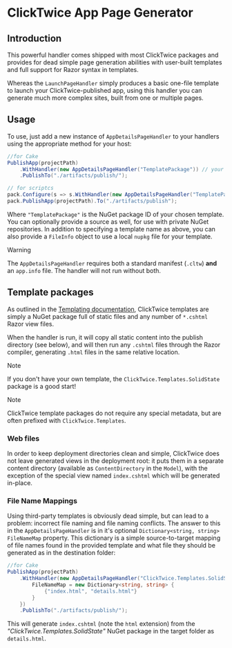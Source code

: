 # ClickTwice App Page Generator

## Introduction

This powerful handler comes shipped with most ClickTwice packages and provides for dead simple page generation abilities with user-built templates and full support for Razor syntax in templates.

Whereas the `LaunchPageHandler` simply produces a basic one-file template to launch your ClickTwice-published app, using this handler you can generate much more complex sites, built from one or multiple pages. 

## Usage

To use, just add a new instance of `AppDetailsPageHandler` to your handlers using the appropriate method for your host:

```csharp
//for Cake
PublishApp(projectPath)
    .WithHandler(new AppDetailsPageHandler("TemplatePackage")) // your package ID here
    .PublishTo("./artifacts/publish/");
```

```csharp
// for scriptcs
pack.Configure(s => s.WithHandler(new AppDetailsPageHandler("TemplatePackage")));
pack.PublishApp(projectPath).To("./artifacts/publish");
```

Where `"TemplatePackage"` is the NuGet package ID of your chosen template. You can optionally provide a source as well, for use with private NuGet repositories. In addition to specifying a template name as above, you can also provide a `FileInfo` object to use a local `nupkg` file for your template.

> [!WARNING]
> The `AppDetailsPageHandler` requires both a standard manifest (`.cltw`) **and** an `app.info` file. The handler will not run without both.

## Template packages

As outlined in the [Templating documentation](/doc/templating.html), ClickTwice templates are simply a NuGet package full of static files and any number of `*.cshtml` Razor view files.

When the handler is run, it will copy all static content into the publish directory (see below), and will then run any `.cshtml` files through the Razor compiler, generating `.html` files in the same relative location.

> [!NOTE]
> If you don't have your own template, the `ClickTwice.Templates.SolidState` package is a good start!

> [!NOTE]
> ClickTwice template packages do not require any special metadata, but are often prefixed with `ClickTwice.Templates`.

### Web files

In order to keep deployment directories clean and simple, ClickTwice does not leave generated views in the deployment root: it puts them in a separate content directory (available as `ContentDirectory` in the `Model`), with the exception of the special view named `index.cshtml` which will be generated in-place.

### File Name Mappings

Using third-party templates is obviously dead simple, but can lead to a problem: incorrect file naming and file naming conflicts. The answer to this in the `AppDetailsPageHandler` is in it's optional `Dictionary<string, string> FileNameMap` property. This dictionary is a simple source-to-target mapping of file names found in the provided template and what file they should be generated as in the destination folder:

```csharp
//for Cake
PublishApp(projectPath)
    .WithHandler(new AppDetailsPageHandler("ClickTwice.Templates.SolidState") {
        FileNameMap = new Dictionary<string, string> {
            {"index.html", "details.html"}
        }
    })
    .PublishTo("./artifacts/publish/");
```

This will generate `index.cshtml` (note the `html` extension) from the *"ClickTwice.Templates.SolidState"* NuGet package in the target folder as `details.html`. 